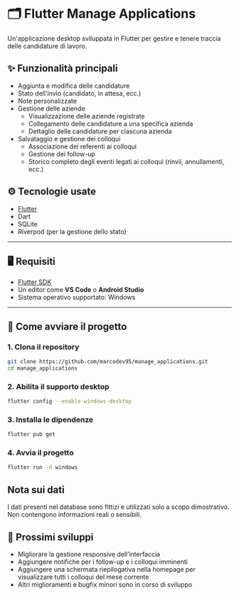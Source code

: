 # 🗂️ Flutter Manage Applications

Un'applicazione desktop sviluppata in Flutter per gestire e tenere traccia delle candidature di lavoro.

## ✨ Funzionalità principali

- Aggiunta e modifica delle candidature
- Stato dell'invio (candidato, in attesa, ecc.)
- Note personalizzate
- Gestione delle aziende
  - Visualizzazione delle aziende registrate
  - Collegamento delle candidature a una specifica azienda
  - Dettaglio delle candidature per ciascuna azienda
- Salvataggio e gestione dei colloqui  
  - Associazione dei referenti ai colloqui  
  - Gestione dei follow-up  
  - Storico completo degli eventi legati ai colloqui (rinvii, annullamenti, ecc.)

## ⚙️ Tecnologie usate

- [Flutter](https://flutter.dev)
- Dart
- SQLite
- Riverpod (per la gestione dello stato)

---

## 🖥️ Requisiti

- [Flutter SDK](https://docs.flutter.dev/get-started/install)
- Un editor come **VS Code** o **Android Studio**
- Sistema operativo supportato: Windows

---

## 🚀 Come avviare il progetto

### 1. Clona il repository

```bash
git clone https://github.com/marcodev95/manage_applications.git
cd manage_applications
```

### 2. Abilita il supporto desktop 

```bash
flutter config --enable-windows-desktop
```

### 3. Installa le dipendenze

```bash
flutter pub get
```

### 4. Avvia il progetto

```bash
flutter run -d windows
```

## Nota sui dati

I dati presenti nel database sono fittizi e utilizzati solo a scopo dimostrativo.
Non contengono informazioni reali o sensibili.

## 🚧 Prossimi sviluppi
- Migliorare la gestione responsive dell’interfaccia
- Aggiungere notifiche per i follow-up e i colloqui imminenti
- Aggiungere una schermata riepilogativa nella homepage per visualizzare tutti i colloqui del mese corrente
- Altri miglioramenti e bugfix minori sono in corso di sviluppo